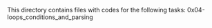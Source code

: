 This directory contains files with codes for the following tasks:
0x04-loops_conditions_and_parsing
